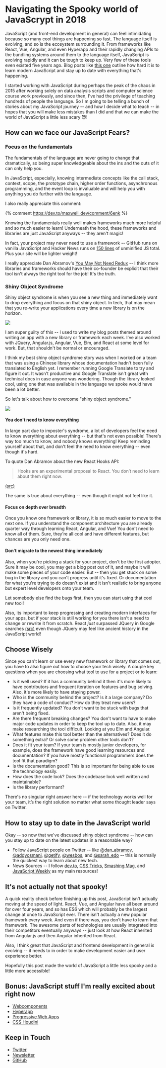 # Navigating the Spooky world of JavaScrypt in 2018

JavaScript (and front-end development in general) can feel intimidating because so many cool things are happening so fast. The language itself is evolving, and so is the ecosystem surrounding it. From frameworks like React, Vue, Angular, and even Hyperapp and their rapidly changing APIs to the bundling systems around them to the language itself, JavaScript is evolving rapidly and it can be tough to keep up. Very few of these tools even existed five years ago. Blog posts like [this one](https://hackernoon.com/how-it-feels-to-learn-javascript-in-2016-d3a717dd577f) outline how hard it is to learn modern JavaScript and stay up to date with everything that's happening. 

I started working with JavaScript during perhaps the peak of the chaos in 2015 after working solely on data analysis scripts and computer science course work previously, and since then, I've had the privilege of teaching hundreds of people the language. So I'm going to be telling a bunch of stories about my JavaScript journey -- and how I decide what to teach -- in hopes that you will make less mistakes than I did and that we can make the world of JavaScript a little less scary 😈!

## How can we face our JavaScript Fears?

### Focus on the fundamentals

The fundamentals of the language are never going to change that dramatically, so being super knowledgeable about the ins and the outs of it can only help you. 

In JavaScript, especially, knowing intermediate concepts like the call stack, context, scope, the prototype chain, higher order functions, asynchronous programming, and the event loop is invaluable and will help you with anything you do further with the language.

I also really appreciate this comment:

{% comment https://dev.to/maxwell_dev/comment/6enk %}

Knowing the fundamentals really well makes frameworks much more helpful and so much easier to learn! Underneath the hood, these frameworks and libraries are just JavaScript anyways -- they aren't magic!

In fact, your project may never need to use a framework -- GitHub runs on vanilla JavaScript and Hacker News runs on [150 lines](https://news.ycombinator.com/hn.js) of unminified JS total. Plus your site will be lighter weight!

I really appreciate Dan Abramov's [You May Not Need Redux](https://medium.com/@dan_abramov/you-might-not-need-redux-be46360cf367) -- I think more libraries and frameworks should have their co-founder be explicit that their tool isn't always the right tool for the job! It's the truth.

### Shiny Object Syndrome

Shiny object syndrome is when you see a new thing and immediately want to drop everything and focus on that shiny object. In tech, that may mean that you re-write your applications every time a new library is on the horizon.

![](https://media.giphy.com/media/CK0gcoAFZZ3G/giphy.gif)

I am super guilty of this -- I used to write my blog posts themed around writing an app with a new library or framework each week. I've also worked with JQuery, Angular.js, Angular, Vue, Elm, and React at some level for work. But, that shouldn't be normal or encouraged.

I think my best shiny object syndrome story was when I worked on a team that was using a Chinese library whose documentation hadn't been fully translated to English yet. I remember running Google Translate to try and figure it out. It wasn't productive and Google Translate isn't great with technical docs in case anyone was wondering. Though the library looked cool, using one that was available in the language we spoke would have been a lot better.

So let's talk about how to overcome "shiny object syndrome."

![](https://pbs.twimg.com/media/Ce5nYp0W4AAxp5Z.jpg)

#### You don't need to know everything

In large part due to imposter's syndrome, a lot of developers feel the need to know everything about everything -- but that's not even possible! There's way too much to know, and nobody knows everything! Keep reminding yourself about that, and don't feel the need to know everything -- even though it's hard.

To quote Dan Abramov about the new React Hooks API:

> Hooks are an experimental proposal to React. You don’t need to learn about them right now. 

[(src)](https://medium.com/@dan_abramov/making-sense-of-react-hooks-fdbde8803889)

The same is true about everything -- even though it might not feel like it.

#### Focus on depth over breadth

Once you know one framework or library, it is so much easier to move to the next one. If you understand the component architecture you are already quarter way through learning React, Angular, and Vue! You don't need to know all of them. Sure, they're all cool and have different features, but chances are you only need one.

#### Don't migrate to the newest thing immediately

Also, when you're picking a stack for your project, don't be the first adopter. Sure it may be cool, you may get a blog post out of it, and maybe it will make some pieces of your code easier. But -- then you get stuck on some bug in the library and you can't progress until it's fixed. Or documentation for what you're trying to do doesn't exist and it isn't realistic to bring anyone but expert level developers onto your team.

Let somebody else find the bugs first, then you can start using that cool new tool! 

Also, its important to keep progressing and creating modern interfaces for your apps, but if your stack is still working for you there isn't a need to change or rewrite it from scratch. React *just* surpassed JQuery in Google searches [(src)](https://www.youtube.com/watch?v=kz3nVya45uQ) even though JQuery may feel like ancient history in the JavaScript world! 

## Choose Wisely

Since you can't learn or use every new framework or library that comes out, you have to also figure out how to choose your tech wisely. A couple key questions when you are choosing what tool to use for a project or to learn:

* Is it well used? If it has a community behind it then it's more likely to have contributors and frequent iteration on features and bug solving. Also, it's more likely to have staying power.
* Who is the community behind the project? Is it a large company? Do they have a code of conduct? How do they treat new users?
* Is it frequently updated? You don't want to be stuck with bugs that aren't being fixed.
* Are there frequent breaking changes? You don't want to have to make major code updates in order to keep the tool up to date. Also, it may make researching the tool difficult. Looking at you Elm and Angular. 
* What features make this tool better than the alternatives? Does it do something extra? Or solve some problem other tools don't? 
* Does it fit your team? If your team is mostly junior developers, for example, does the framework have good learning resources and documentation? If you have mostly functional programmers does the tool fit that paradigm?
* Is the documentation good? This is so important for being able to use the technology easily.
* How does the code look? Does the codebase look well written and maintainable?
* Is the library performant?

There's no singular right answer here -- if the technology works well for your team, it’s the right solution no matter what some thought leader says on Twitter.

## How to stay up to date in the JavaScript world

Okay -- so now that we've discussed shiny object syndrome -- how can you stay up to date on the latest updates in a reasonable way?

* Follow JavaScript people on Twitter -- like [@dan_abramov](https://twitter.com/dan_abramov), [@addyosmani](https://twitter.com/addyosmani), [@getify](https://twitter.com/getify), [@wesbos](https://twitter.com/wesbos), and [@sarah_edo](https://twitter.com/sarah_edo) -- this is normally the quickest way to learn about new tech.
* News Sources -- I follow [dev.to](https://dev.to), [CSS Tricks](https://css-tricks.com/), [Smashing Mag](https://www.smashingmagazine.com/), and [JavaScript Weekly](https://javascriptweekly.com/) as my main resources!

## It's not actually not that spooky!

A quick reality check before finishing up this post, JavaScript isn't actually moving at the speed of light. React, Vue, and Angular have all been around for over four years, and so has ES6 which will probably be the largest change at once to JavaScript ever. There isn't actually a new popular framework every week. And even if there was, you don't have to learn that framework. The awesome parts of technologies are usually integrated into their competitors eventually anyways -- just look at how React inherited from Angular.js and then Angular inherited from React.

Also, I think great that JavaScript and frontend development in general is evolving -- it needs to in order to make development easier and user experience better. 

Hopefully this post made the world of JavaScript a little less spooky and a little more accessible!

## Bonus: JavaScript stuff I'm really excited about right now

* [Webcomponents](https://dev.to/aspittel/building-web-components-with-vanilla-javascript--jho)
* [Hyperapp](https://dev.to/aspittel/functional-programming-in-javascript-done-right-with-hyperapp-570f)
* [Progressive Web Apps](https://dev.to/ben/what-the-heck-is-a-progressive-web-app-seriously-923)
* [CSS Houdini](https://css-tricks.com/interactive-introduction-to-css-houdini/)

## Keep in Touch

* [Twitter](https://twitter.com/aspittel)
* [Newsletter](https://mailchi.mp/b4216331e284/zen-of-programming)
* [GitHub](https://github.com/aspittel)
